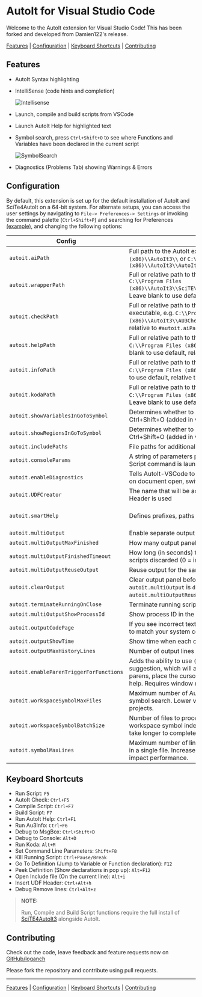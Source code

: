 # AutoIt for Visual Studio Code

Welcome to the AutoIt extension for Visual Studio Code! This has been forked
and developed from Damien122's release.

[Features](#features) | [Configuration](#configuration) | [Keyboard Shortcuts](#keyboard-shortcuts) | [Contributing](#contributing)

## Features

- AutoIt Syntax highlighting
- IntelliSense (code hints and completion)

  ![Intellisense](img/docs/signaturehelp.gif)

- Launch, compile and build scripts from VSCode
- Launch AutoIt Help for highlighted text
- Symbol search, press `Ctrl+Shift+O` to see where Functions and Variables have been declared in the current script

  ![SymbolSearch](img/docs/symbolsearch.gif)

- Diagnostics (Problems Tab) showing Warnings & Errors

## Configuration

By default, this extension is set up for the default installation of AutoIt and SciTe4AutoIt on a 64-bit system. For alternate setups, you can access the user settings by navigating to `File-> Preferences-> Settings` or invoking the command palette (`Ctrl+Shift+P`) and searching for Preferences [(example)](img/docs/CtrlShiftP.png), and changing the following options:

| Config                              | Description                                                                                                                                                                                             | Default                                         |
| ----------------------------------- | ------------------------------------------------------------------------------------------------------------------------------------------------------------------------------------------------------- | ----------------------------------------------- |
| `autoit.aiPath`                     | Full path to the AutoIt executable, e.g. `C:\\Program Files (x86)\\AutoIt3\\` or `C:\\Program Files (x86)\\AutoIt3\\AutoIt3.exe`                                                                        | "C:\\Program Files (x86)\\AutoIt3\\AutoIt3.exe" |
| `autoit.wrapperPath`                | Full or relative path to the AutoIt3Wrapper script, e.g. `C:\\Program Files (x86)\\AutoIt3\\SciTE\\AutoIt3Wrapper\\AutoIt3Wrapper.au3`. Leave blank to use default, relative to `#autoit.aiPath#` path. | ""                                              |
| `autoit.checkPath`                  | Full or relative path to the AutoIt syntax Checker (Au3Check) executable, e.g. `C:\\Program Files (x86)\\AutoIt3\\AU3Check.exe`. Leave blank to use default, relative to `#autoit.aiPath#` path.        | ""                                              |
| `autoit.helpPath`                   | Full or relative path to the AutoIt3Help executable, e.g. `C:\\Program Files (x86)\\AutoIt3\\AutoIt3Help.exe`. Leave blank to use default, relative to `#autoit.aiPath#` path.                          | ""                                              |
| `autoit.infoPath`                   | Full or relative path to the AutoIt Window Info executable, e.g. `C:\\Program Files (x86)\\AutoIt3\\Au3Info.exe`. Leave blank to use default, relative to `#autoit.aiPath#` path.                       | ""                                              |
| `autoit.kodaPath`                   | Full or relative path to the Koda FormDesigner executable, e.g. `C:\\Program Files (x86)\\AutoIt3\\SciTE\\Koda\\FD.exe`. Leave blank to use default, relative to `#autoit.aiPath#` path.                | ""                                              |
| `autoit.showVariablesInGoToSymbol`  | Determines whether to show or hide variables when using Ctrl+Shift+O (added in v0.1.9)                                                                                                                  | `true`                                          |
| `autoit.showRegionsInGoToSymbol`    | Determines whether to show or hide regions when using Ctrl+Shift+O (added in v1.0.9)                                                                                                                    | true                                            |
| `autoit.includePaths`               | File paths for additional include folders                                                                                                                                                               | [""]                                            |
| `autoit.consoleParams`              | A string of parameters passed to the console when the Run Script command is launched (added in v0.2.1)                                                                                                  | ""                                              |
| `autoit.enableDiagnostics`          | Tells AutoIt-VSCode to provide diagnostics from Au3Check on document open, switch or save                                                                                                               | `true`                                          |
| `autoit.UDFCreator`                 | The name that will be added as Author when Insert Function Header is used                                                                                                                               | "Your Name"                                     |
| `autoit.smartHelp`                  | Defines prefixes, paths & sources for additional help files                                                                                                                                             | { "_\_yourUdfFuncPrefix_\_": { "chmPath": "", "udfPath": [""] } } |
| `autoit.multiOutput`                | Enable separate output panel for each running script                                                                                                                                                    | `true`                                          |
| `autoit.multiOutputMaxFinished`     | How many output panels to keep after script finished                                                                                                                                                    | 2                                               |
| `autoit.multiOutputFinishedTimeout` | How long (in seconds) to wait until output panels of finished scripts discarded (0 = indefinitely)                                                                                                      | 0                                               |
| `autoit.multiOutputReuseOutput`     | Reuse output for the same file                                                                                                                                                                          | `false`                                         |
| `autoit.clearOutput`                | Clear output panel before each run. (only applicable when `autoit.multiOutput` is `disabled` or `autoit.multiOutputReuseOutput` is `enabled`)                                                           | `true`                                          |
| `autoit.terminateRunningOnClose`    | Terminate running script when script file is closed                                                                                                                                                     | `true`                                          |
| `autoit.multiOutputShowProcessId`          | Show process ID in the Autoit (common) output                                                                                                                                                           | "Single"                                        |
| `autoit.outputCodePage`             | If you see incorrect text encoding in the output, set this option to match your system code page                                                                                                        | ""                                              |
| `autoit.outputShowTime`             | Show time when each output line was received                                                                                                                                                            | "None"                                          |
| `autoit.outputMaxHistoryLines`      | Number of output lines to keep                                                                                                                                                                          | 5000                                            |
| `autoit.enableParenTriggerForFunctions` | Adds the ability to use `(` to select a function completion suggestion, which will add the function with open and closed parens, place the cursor between them and trigger signature help. Requires window reload to take full effect. | `true` |
| `autoit.workspaceSymbolMaxFiles`    | Maximum number of AutoIt files to process for workspace symbol search. Lower values improve performance on large projects.                                                                               | 500                                             |
| `autoit.workspaceSymbolBatchSize`   | Number of files to process in each batch when building workspace symbol index. Lower values reduce UI freezing but take longer to complete.                                                              | 10                                              |
| `autoit.symbolMaxLines`             | Maximum number of lines to process for symbol information in a single file. Increase for very large files. Higher values may impact performance.                                                         | 50000                                           |

<!-- * Access the command palette `Ctrl+Shift+P`, type Preferences: Open User Settings or Preferences: Open Workspace Settings. -->

  <!-- ![CtrlShiftP](img/docs/CtrlShiftP.png) -->

<!-- * Configure the paths according to your AutoIt installation. -->

  <!-- ![AutoItConfiguration](img/docs/AutoItConfiguration.png) -->

## Keyboard Shortcuts

- Run Script: `F5`
- AutoIt Check: `Ctrl+F5`
- Compile Script: `Ctrl+F7`
- Build Script: `F7`
- Run AutoIt Help: `Ctrl+F1`
- Run Au3Info: `Ctrl+F6`
- Debug to MsgBox: `Ctrl+Shift+D`
- Debug to Console: `Alt+D`
- Run Koda: `Alt+M`
- Set Command Line Parameters: `Shift+F8`
- Kill Running Script: `Ctrl+Pause/Break`
- Go To Definition (Jump to Variable or Function declaration): `F12`
- Peek Definition (Show declarations in pop up): `Alt+F12`
- Open Include file (On the current line): `Alt+i`
- Insert UDF Header: `Ctrl+Alt+h`
- Debug Remove lines: `Ctrl+Alt+z`

> **NOTE:**
>
> Run, Compile and Build Script functions require the full install of [SciTE4AutoIt3](https://www.autoitscript.com/site/autoit-script-editor/downloads/) alongside AutoIt.

## Contributing

Check out the code, leave feedback and feature requests now on [GitHub/loganch](https://github.com/loganch/AutoIt-VSCode)

Please fork the repository and contribute using pull requests.

---

[Features](#features) | [Configuration](#configuration) | [Keyboard Shortcuts](#keyboard-shortcuts) | [Contributing](#contributing)
